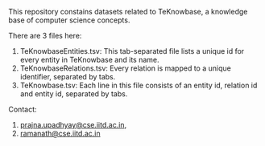 This repository constains datasets related to TeKnowbase, a knowledge base of computer science concepts. 

There are 3 files here:

1) TeKnowbaseEntities.tsv: This tab-separated file lists a unique id for every entity in TeKnowbase and its name.
2) TeKnowbaseRelations.tsv: Every relation is mapped to a unique identifier, separated by tabs.
3) TeKnowbase.tsv: Each line in this file consists of an entity id, relation id and entity id, separated by tabs. 

Contact:

1) prajna.upadhyay@cse.iitd.ac.in,
2) ramanath@cse.iitd.ac.in
